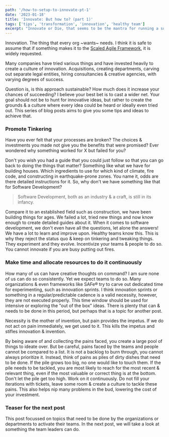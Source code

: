 ```yaml
---
path: '/how-to-setup-to-innovate-pt-1'
date: '2023-01-18'
title: 'Innovate: But how to? (part 1)'
tags: ['tips', 'transformation', 'innovation', 'healthy team']
excerpt: "Innovate or Die, that seems to be the mantra for running a successful business in today's world. But how do you do that?"
---
```


Innovation. The thing that every org ~wants~ needs. I think it is safe to assume that if something makes it to the [Scaled Agile Framework](https://www.scaledagileframework.com/innovation-and-planning-iteration/), it is widely requested.

Many companies have tried various things and have invested heavily to create a culture of innovation. Acquisitions, creating departments, carving out separate legal entities, hiring consultancies & creative agencies, with varying degrees of success.

Question is, is this approach sustainable? How much does it increase your chances of succeeding? I believe your best bet is to cast a wider net. Your goal should not be to hunt for innovative ideas, but rather to create the grounds & a culture where every idea could be heard or ideally even tried out. This series of blog posts aims to give you some tips and ideas to achieve that.

### Promote Tinkering

Have you ever felt that your processes are broken? The choices & investments you made not give you the benefits that were promised? Ever wondered why something worked for X but failed for you?

Don't you wish you had a guide that you could just follow so that you can go back to doing the things that matter? Something like what we have for building houses. Which ingredients to use for which kind of climate, fire code, and constructing in earthquake-prone zones. You name it, odds are there detailed instructions for it. So, why don't we have something like that for Software Development?

> Software Development, both as an industry & a craft, is still in its infancy.

Compare it to an established field such as construction, we have been building things for ages. We failed a lot, tried new things and now know enough to create detailed guides about it. When it comes to software development, we don't even have all the questions, let alone the answers! We have a lot to learn and improve upon. Healthy teams know this. This is why they reject the status quo & keep on tinkering and tweaking things. They experiment and they evolve. Incentivize your teams & people to do so. You cannot innovate if you are busy putting out fires.

### Make time and allocate resources to do it continuously

How many of us can have creative thoughts on command? I am sure none of us can do so consistently. Yet we expect teams to do so. Many organizations & even frameworks like SAFe® try to carve out dedicated time for experimenting, such as innovation sprints. I think innovation sprints or something in a regular/predictable cadence is a valid necessity, however, they are not executed properly. This time window should be used for intensive or exploring the "out of the box" ideas. There is plenty that can & needs to be done in this period, but perhaps that is a topic for another post.

Necessity is the mother of invention, but pain provides the impetus. If we do not act on pain immediately, we get used to it. This kills the impetus and stifles innovation & invention.

By being aware of and collecting the pains faced, you create a large pool of things to ideate over. But be careful, pains faced by the teams and people cannot be compared to a list. It is not a backlog to burn through, you cannot always prioritize it. Instead, think of pains as piles of dirty dishes that need to be done. If the pile grows too big, no one would like to touch them. If the pile needs to be tackled, you are most likely to reach for the most recent & relevant thing, even if the most valuable or correct thing is at the bottom. Don't let the pile get too high. Work on it continuously. Do not fill your iterations with tickets, leave some room & create a culture to tackle these pains. This also helps nip many problems in the bud, lowering the cost of your investment.

### Teaser for the next post

This post focussed on topics that need to be done by the organizations or departments to activate their teams. In the next post, we will take a look at something the team leaders can do.
